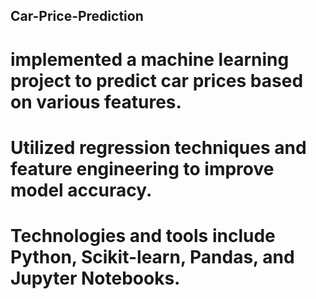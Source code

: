 ## Car-Price-Prediction

# implemented a machine learning project to predict car prices based on various features.
# Utilized regression techniques and feature engineering to improve model accuracy.
# Technologies and tools include Python, Scikit-learn, Pandas, and Jupyter Notebooks.
